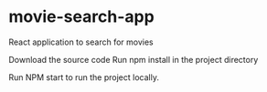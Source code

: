 # movie-search-app
 React application to search for movies


Download the source code
Run npm install in the project directory

Run NPM start to run the project locally.
